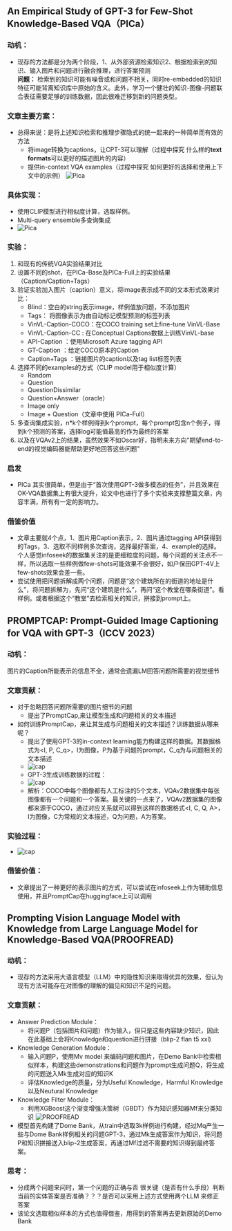 ## An Empirical Study of GPT-3 for Few-Shot Knowledge-Based VQA（PICa）
### 动机：   
* 现存的方法都是分为两个阶段，1、从外部资源检索知识2、根据检索到的知识、输入图片和问题进行融合推理，进行答案预测   
**问题：** 检索到的知识可能有噪音或和问题不相关，同时re-embedded的知识特征可能背离知识库中原始的含义。此外，学习一个健壮的知识-图像-问题联合表征需要足够的训练数据，因此很难迁移到新的问题类型。
### 文章主要方案：
* 总得来说：是将上述知识检索和推理步骤隐式的统一起来的一种简单而有效的方法
  - 将image转换为captions，让CPT-3可以理解（过程中探究 什么样的**text formats**可以更好的描述图片的内容）
  - 提供in-context VQA examples（过程中探究 如何更好的选择和使用上下文中的示例）
    ![Pica](https://github.com/bixie6868/project/blob/main/images/Snipaste_2023-12-28_10-27-48.png "Pica")
### 具体实现：
* 使用CLIP模型进行相似度计算，选取样例。
* Multi-query ensemble多查询集成
* ![Pica](https://github.com/bixie6868/project/blob/main/images/Snipaste_2023-12-28_10-32-56.png "Pica")
### 实验：
1. 和现有的传统VQA实验结果对比  
2. 设置不同的shot，在PICa-Base及PICa-Full上的实验结果（Caption/Caption+Tags）   
3. 验证实验加入图片（caption）意义，将image表示成不同的文本形式效果对比：
    - Blind：空白的string表示image，样例值放问题，不添加图片
    - Tags： 将图像表示为由自动标记模型预测的标签列表
    - VinVL-Caption-COCO：在COCO training set上fine-tune VinVL-Base
    - VinVL-Caption-CC : 在Conceptual Captions数据上训练VinVL-base
    - API-Caption ：使用Microsoft Azure tagging API
    - GT-Caption ：给定COCO原本的Caption
    - Caption+Tags ：链接图片的caption以及tag list标签列表   
4. 选择不同的examples的方式（CLIP model用于相似度计算）
    - Random
    - Question
    - QuestionDissimilar
    - Question+Answer（oracle）
    - Image only
    - Image + Question（文章中使用 PICa-Full）
5. 多查询集成实验，n*k个样例得到k个prompt，每个prompt包含n个例子，得到k个预测的答案，选择log可能值最高的作为最终的答案
6. 以及在VQAv2上的结果，虽然效果不如Oscar好，指明未来方向"期望end-to-end的视觉编码器能帮助更好地回答这些问题"
### 启发
* PICa 其实很简单，但是由于“首次使用GPT-3做多模态的任务”，并且效果在OK-VQA数据集上有很大提升，论文中也进行了多个实验来支撑整篇文章，内容丰满，所有有一定的影响力。
### 借鉴价值
* 文章主要就4个点，1、图片用Caption表示，2、图片通过tagging API获得到的Tags，3、选取不同样例多次查询，选择最好答案，4、example的选择。个人感觉infoseek的数据集关注的是更细粒度的问题，每个问题的关注点不一样，所以选取一些样例做few-shots可能效果不会很好，如户保田GPT-4V上few-shots效果会差一些。
* 尝试使用把问题拆解成两个问题，问题是“这个建筑所在的街道的地址是什么”，将问题拆解为，先问“这个建筑是什么”，再问“这个教堂在哪条街道”。看样例。或者根据这个“教堂”去检索相关的知识，拼接到prompt上。
## PROMPTCAP: Prompt-Guided Image Captioning for VQA with GPT-3（ICCV 2023）
### 动机：
图片的Caption所能表示的信息不全，通常会遗漏LM回答问题所需要的视觉细节
### 文章贡献：
* 对于忽略回答问题所需要的图片细节的问题
  - 提出了PromptCap,来让模型生成和问题相关的文本描述
* 如何训练PromptCap，来让其生成与问题相关的文本描述？训练数据从哪来呢？
  - 提出了使用GPT-3的in-context learning能力构建这样的数据。其数据格式为<I, P, C_q>，I为图像，P为基于问题的prompt，C_q为与问题相关的文本描述
  - ![cap](https://github.com/bixie6868/project/blob/main/images/Snipaste_2023-12-29_09-51-17.png "PromptCap")
  - GPT-3生成训练数据的过程：
  - ![cap](https://github.com/bixie6868/project/blob/main/images/Snipaste_2023-12-29_10-41-01.png "cap")
  - 解析：COCO中每个图像都有人工标注的5个文本，VQAv2数据集中每张图像都有一个问题和一个答案。最关键的一点来了，VQAv2数据集的图像都来源于COCO，通过对应关系就可以得到这样的数据格式<I, C, Q, A>，I为图像，C为常规的文本描述，Q为问题，A为答案。
### 实验过程：
* ![cap](https://github.com/bixie6868/project/blob/main/images/Snipaste_2023-12-29_16-29-32.png "cap")
### 借鉴价值：
* 文章提出了一种更好的表示图片的方式，可以尝试在infoseek上作为辅助信息使用，并且PromptCap在huggingface上可以调用
## Prompting Vision Language Model with Knowledge from Large Language Model for Knowledge-Based VQA(PROOFREAD)
### 动机：
* 现存的方法采用大语言模型（LLM）中的隐性知识来取得优异的效果，但认为现有方法可能存在对图像的理解的偏见和知识不足的问题。
### 文章贡献：
* Answer Prediction Module：
  - 将问题P（包括图片和问题）作为输入，但只是这些内容缺少知识，因此在此基础上会将Knowledge和question进行拼接（blip-2 flan t5 xxl)
* Knowledge Generation Module：
  - 输入问题P，使用Mv model 来编码问题和图片，在Demo Bank中检索相似样本，构建这些demonstrations和问题作为prompt生成问题Q，将生成的问题送入Mk生成对应的知识K
  - 评估Knowledge的质量，分为Useful Knowledge，Harmful Knowledge以及Neutural Knowledge
* Knowledge Filter Module：
  - 利用XGBoost这个渐变增强决策树（GBDT）作为知识感知器Mf来分类知识
![PROOFREAD](https://github.com/bixie6868/project/blob/main/images/Snipaste_2024-01-01_19-51-07.png "proo")
* 模型首先构建了Dome Bank，从train中选取3k样例进行构建，经过Mq产生一些与Dome Bank样例相关的问题GPT-3，通过Mk生成答案作为知识，将问题P和知识拼接送入blip-2生成答案，再通过Mf过滤不需要的知识得到最终答案。
### 思考：
* 分成两个问题来问时，第一个问题的正确与否 很关键（是否有什么手段）判断当前的实体答案是否准确？？？是否可以采用上述方式使用两个LLM 来修正答案
* 该论文选取相似样本的方式也值得借鉴，用得到的答案再去更新原始的Demo Bank
